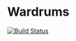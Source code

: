 # Wardrums

[![Build Status](https://travis-ci.org/soupcoders/wardrums.svg?branch=master)](https://travis-ci.org/soupcoders/wardrums)